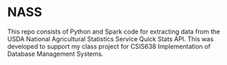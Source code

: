 # NASS
This repo consists of Python and Spark code for extracting data from the USDA National Agricultural Statistics Service Quick Stats API. This was developed to support my class project for CSIS638 Implementation of Database Management Systems.

